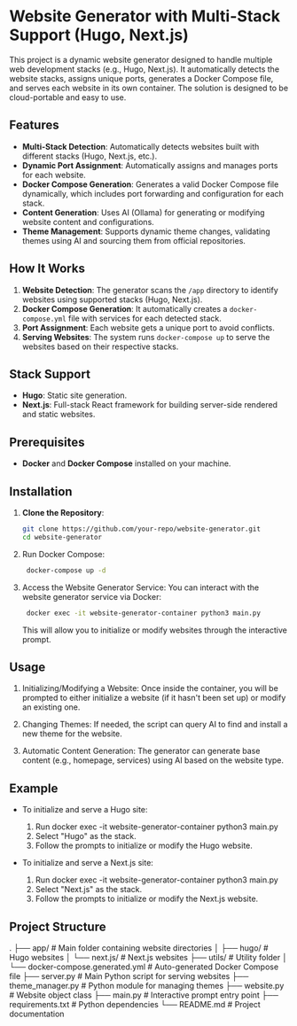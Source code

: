 # Website Generator with Multi-Stack Support (Hugo, Next.js)

This project is a dynamic website generator designed to handle multiple web development stacks (e.g., Hugo, Next.js). It automatically detects the website stacks, assigns unique ports, generates a Docker Compose file, and serves each website in its own container. The solution is designed to be cloud-portable and easy to use.

## Features
- **Multi-Stack Detection**: Automatically detects websites built with different stacks (Hugo, Next.js, etc.).
- **Dynamic Port Assignment**: Automatically assigns and manages ports for each website.
- **Docker Compose Generation**: Generates a valid Docker Compose file dynamically, which includes port forwarding and configuration for each stack.
- **Content Generation**: Uses AI (Ollama) for generating or modifying website content and configurations.
- **Theme Management**: Supports dynamic theme changes, validating themes using AI and sourcing them from official repositories.

## How It Works
1. **Website Detection**: The generator scans the `/app` directory to identify websites using supported stacks (Hugo, Next.js).
2. **Docker Compose Generation**: It automatically creates a `docker-compose.yml` file with services for each detected stack.
3. **Port Assignment**: Each website gets a unique port to avoid conflicts.
4. **Serving Websites**: The system runs `docker-compose up` to serve the websites based on their respective stacks.

## Stack Support
- **Hugo**: Static site generation.
- **Next.js**: Full-stack React framework for building server-side rendered and static websites.

## Prerequisites
- **Docker** and **Docker Compose** installed on your machine.

## Installation

1. **Clone the Repository**:
   ```bash
   git clone https://github.com/your-repo/website-generator.git
   cd website-generator
	 ```

2. Run Docker Compose:
   ```bash
    docker-compose up -d
	 ```

3. Access the Website Generator Service:
   You can interact with the website generator service via Docker:
   ```bash
    docker exec -it website-generator-container python3 main.py
	 ```

    This will allow you to initialize or modify websites through the interactive prompt.


## Usage

1. Initializing/Modifying a Website:
    Once inside the container, you will be prompted to either initialize a website (if it hasn't been set up) or modify an existing one.
   
2. Changing Themes:
    If needed, the script can query AI to find and install a new theme for the website.

3. Automatic Content Generation:
    The generator can generate base content (e.g., homepage, services) using AI based on the website type.


## Example

- To initialize and serve a Hugo site:
    1. Run docker exec -it website-generator-container python3 main.py
    2. Select "Hugo" as the stack.
    3. Follow the prompts to initialize or modify the Hugo website.

- To initialize and serve a Next.js site:
    1. Run docker exec -it website-generator-container python3 main.py
    2. Select "Next.js" as the stack.
    3. Follow the prompts to initialize or modify the Next.js website.

## Project Structure
.
├── app/                    # Main folder containing website directories
│   ├── hugo/               # Hugo websites
│   └── next.js/            # Next.js websites
├── utils/                  # Utility folder
│   └── docker-compose.generated.yml  # Auto-generated Docker Compose file
├── server.py               # Main Python script for serving websites
├── theme_manager.py        # Python module for managing themes
├── website.py              # Website object class
├── main.py                 # Interactive prompt entry point
├── requirements.txt        # Python dependencies
└── README.md               # Project documentation


